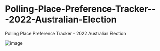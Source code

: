 # Polling-Place-Preference-Tracker---2022-Australian-Election
Polling Place Preference Tracker - 2022 Australian Election


![image](https://github.com/user-attachments/assets/570af04b-52f0-4296-b60b-c49e384fd1f2)
